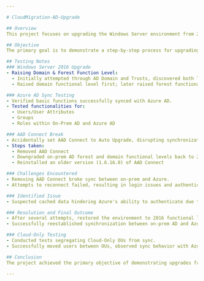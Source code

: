 ```yaml
---

# CloudMigration-AD-Upgrade

## Overview
This project focuses on upgrading the Windows Server environment from 2012R2 to 2016, specifically targeting the domain and forest function levels. Additionally, it includes testing Azure AD synchronization using Azure AD Connect.

## Objective
The primary goal is to demonstrate a step-by-step process for upgrading the on-premises Active Directory domain and functional levels, Azure AD Connect, and transitioning towards a cloud-only environment.

## Testing Notes
### Windows Server 2016 Upgrade
- Raising Domain & Forest Function Level:
  - Initially attempted through AD Domain and Trusts, discovered both levels wouldn't raise simultaneously.
  - Raised domain functional level first; later raised forest functional level separately.

### Azure AD Sync Testing
- Verified basic functions successfully synced with Azure AD.
- Tested functionalities for:
  - Users/User Attributes
  - Groups
  - Roles within On-Prem AD and Azure AD

### AAD Connect Break
- Accidentally set AAD Connect to Auto Upgrade, disrupting synchronization.
- Steps taken:
  - Removed AAD Connect
  - Downgraded on-prem AD forest and domain functional levels back to 2012
  - Reinstalled an older version (1.6.16.0) of AAD Connect

### Challenges Encountered
- Removing AAD Connect broke sync between on-prem and Azure.
- Attempts to reconnect failed, resulting in login issues and authentication errors.

### Identified Issue
- Suspected cached data hindering Azure's ability to authenticate due to the disrupted connection.

### Resolution and Final Outcome
- After several attempts, restored the environment to 2016 functional levels and AAD Connect version 2.1.16.0.
- Successfully reestablished synchronization between on-prem AD and Azure AD.

### Cloud-Only Testing
- Conducted tests segregating Cloud-Only OUs from sync.
- Successfully moved users between OUs, observed sync behavior with Azure AD.

## Conclusion
The project achieved the primary objective of demonstrating upgrades from 2012R2 to 2016 and synchronization with Azure AD. Challenges were faced and resolved, providing insights into potential issues during such upgrades.

---
```


